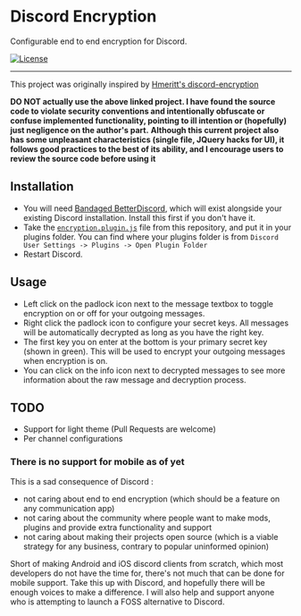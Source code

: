 # Discord Encryption

Configurable end to end encryption for Discord.

[![License](https://img.shields.io/github/license/EnKrypt/DiscordEncryption.svg)](https://raw.githubusercontent.com/EnKrypt/DiscordEncryption/master/LICENSE)

---

This project was originally inspired by [Hmeritt's discord-encryption](https://github.com/Hmerritt/discord-encryption)

**DO NOT actually use the above linked project. I have found the source code to violate security conventions and intentionally obfuscate or confuse implemented functionality, pointing to ill intention or (hopefully) just negligence on the author's part.**
**Although this current project also has some unpleasant characteristics (single file, JQuery hacks for UI), it follows good practices to the best of its ability, and I encourage users to review the source code before using it**

## Installation
* You will need [Bandaged BetterDiscord](https://rauenzi.github.io/BetterDiscordApp/), which will exist alongside your existing Discord installation. Install this first if you don't have it.
* Take the [`encryption.plugin.js`](https://raw.githubusercontent.com/EnKrypt/DiscordEncryption/master/encryption.plugin.js) file from this repository, and put it in your plugins folder. You can find where your plugins folder is from `Discord User Settings -> Plugins -> Open Plugin Folder`
* Restart Discord.

## Usage
* Left click on the padlock icon next to the message textbox to toggle encryption on or off for your outgoing messages.
* Right click the padlock icon to configure your secret keys. All messages will be automatically decrypted as long as you have the right key.
* The first key you on enter at the bottom is your primary secret key (shown in green). This will be used to encrypt your outgoing messages when encryption is on.
* You can click on the info icon next to decrypted messages to see more information about the raw message and decryption process.

## TODO
* Support for light theme (Pull Requests are welcome)
* Per channel configurations

### There is no support for mobile as of yet
This is a sad consequence of Discord :
* not caring about end to end encryption (which should be a feature on any communication app)
* not caring about the community where people want to make mods, plugins and provide extra functionality and support
* not caring about making their projects open source (which is a viable strategy for any business, contrary to popular uninformed opinion)

Short of making Android and iOS discord clients from scratch, which most developers do not have the time for, there's not much that can be done for mobile support. Take this up with Discord, and hopefully there will be enough voices to make a difference. I will also help and support anyone who is attempting to launch a FOSS alternative to Discord.
